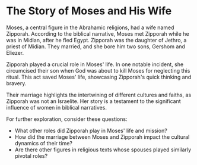 # The Story of Moses and His Wife

Moses, a central figure in the Abrahamic religions, had a wife named Zipporah. According to the biblical narrative, Moses met Zipporah while he was in Midian, after he fled Egypt. Zipporah was the daughter of Jethro, a priest of Midian. They married, and she bore him two sons, Gershom and Eliezer.

Zipporah played a crucial role in Moses' life. In one notable incident, she circumcised their son when God was about to kill Moses for neglecting this ritual. This act saved Moses' life, showcasing Zipporah's quick thinking and bravery.

Their marriage highlights the intertwining of different cultures and faiths, as Zipporah was not an Israelite. Her story is a testament to the significant influence of women in biblical narratives.

For further exploration, consider these questions:
- What other roles did Zipporah play in Moses' life and mission?
- How did the marriage between Moses and Zipporah impact the cultural dynamics of their time?
- Are there other figures in religious texts whose spouses played similarly pivotal roles?

